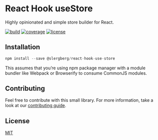 # React Hook useStore

Highly opinionated and simple store builder for React.

[![build](https://github.com/slergberg/react-hook-use-store/workflows/build/badge.svg)](https://github.com/slergberg/react-hook-use-store/)
[![coverage](https://coveralls.io/repos/github/slergberg/react-hook-use-store/badge.svg?branch=master)](https://coveralls.io/github/slergberg/react-hook-use-store?branch=master)
[![license](https://img.shields.io/badge/License-MIT-yellow.svg)](https://opensource.org/licenses/MIT)

## Installation

```JavaScript
npm install --save @slergberg/react-hook-use-store
```

This assumes that you’re using npm package manager with a module bundler like
Webpack or Browserify to consume CommonJS modules.

## Contributing

Feel free to contribute with this small library. For more information, take a
look at our
[contributing guide](https://github.com/slergberg/react-context-store/blob/master/CONTRIBUTING.md).

## License

[MIT](https://github.com/slergberg/react-hook-use-store/blob/master/LICENSE.md)
